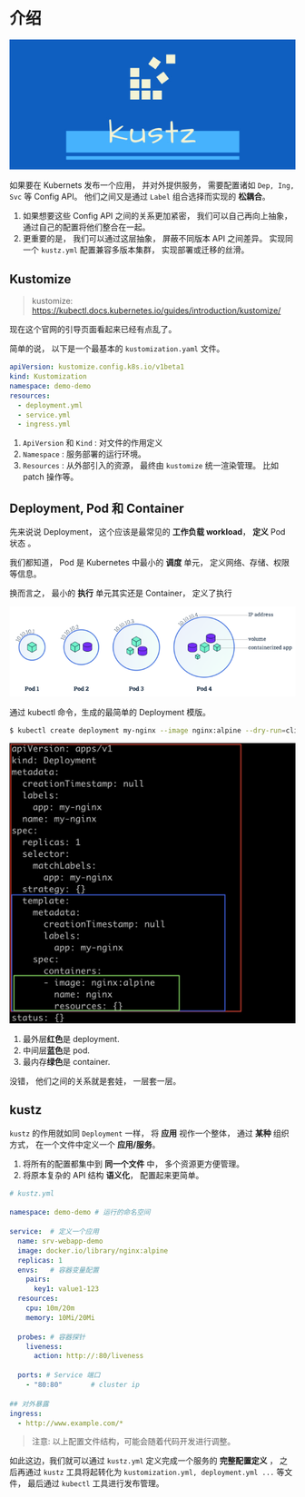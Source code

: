 # 介绍

![logo](/docs/static/logo/kustz.jpg)

如果要在 Kubernets 发布一个应用， 并对外提供服务， 需要配置诸如 `Dep, Ing, Svc` 等 Config API。 
他们之间又是通过 `Label` 组合选择而实现的 **松耦合**。

1. 如果想要这些 Config API 之间的关系更加紧密， 我们可以自己再向上抽象， 通过自己的配置将他们整合在一起。
2. 更重要的是， 我们可以通过这层抽象， 屏蔽不同版本 API 之间差异。 实现同一个 `kustz.yml` 配置兼容多版本集群， 实现部署或迁移的丝滑。

## Kustomize

> kustomize: https://kubectl.docs.kubernetes.io/guides/introduction/kustomize/

现在这个官网的引导页面看起来已经有点乱了。

简单的说， 以下是一个最基本的 `kustomization.yaml` 文件。

```yaml
apiVersion: kustomize.config.k8s.io/v1beta1
kind: Kustomization
namespace: demo-demo
resources:
  - deployment.yml
  - service.yml
  - ingress.yml
```

1. `ApiVersion` 和 `Kind` : 对文件的作用定义
2. `Namespace` : 服务部署的运行环境。
3. `Resources` : 从外部引入的资源， 最终由 `kustomize` 统一渲染管理。 比如 patch 操作等。


## Deployment, Pod 和 Container

先来说说 Deployment， 这个应该是最常见的 **工作负载 workload**， **定义** Pod 状态 。

我们都知道， Pod 是 Kubernetes 中最小的 **调度** 单元， 定义网络、存储、权限等信息。 

换而言之， 最小的 **执行** 单元其实还是 Container， 定义了执行

![pod](./pod.png)


通过 kubectl 命令，生成的最简单的 Deployment 模版。

```bash
$ kubectl create deployment my-nginx --image nginx:alpine --dry-run=client -o yaml
```

![dep-pod-c](./dep-pod-container.jpg)

1. 最外层**红色**是 deployment.
2. 中间层**蓝色**是 pod.
3. 最内存**绿色**是 container.

没错， 他们之间的关系就是套娃， 一层套一层。


## kustz

`kustz` 的作用就如同 `Deployment` 一样， 将 **应用** 视作一个整体， 通过 **某种** 组织方式， 在一个文件中定义一个 **应用/服务**。

1. 将所有的配置都集中到 **同一个文件** 中， 多个资源更方便管理。
2. 将原本复杂的 API 结构 **语义化**， 配置起来更简单。

```yaml
# kustz.yml

namespace: demo-demo # 运行的命名空间

service:  # 定义一个应用
  name: srv-webapp-demo
  image: docker.io/library/nginx:alpine
  replicas: 1
  envs:   # 容器变量配置
    pairs:
      key1: value1-123
  resources:
    cpu: 10m/20m
    memory: 10Mi/20Mi

  probes: # 容器探针
    liveness:
      action: http://:80/liveness

  ports: # Service 端口
    - "80:80"       # cluster ip

## 对外暴露
ingress:
  - http://www.example.com/*
```

> 注意: 以上配置文件结构，可能会随着代码开发进行调整。 

如此这边，我们就可以通过 `kustz.yml` 定义完成一个服务的 **完整配置定义** ， 之后再通过 `kustz` 工具将起转化为 `kustomization.yml, deployment.yml ...` 等文件， 最后通过 `kubectl` 工具进行发布管理。

